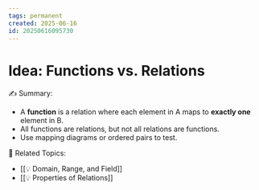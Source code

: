 ```yaml
---
tags: permanent
created: 2025-06-16
id: 20250616095730
---
```


# Idea: Functions vs. Relations

✍ Summary:
- A **function** is a relation where each element in A maps to **exactly one** element in B.
- All functions are relations, but not all relations are functions.
- Use mapping diagrams or ordered pairs to test.

👀 Related Topics:
- [[💡 Domain, Range, and Field]]
- [[💡 Properties of Relations]]
